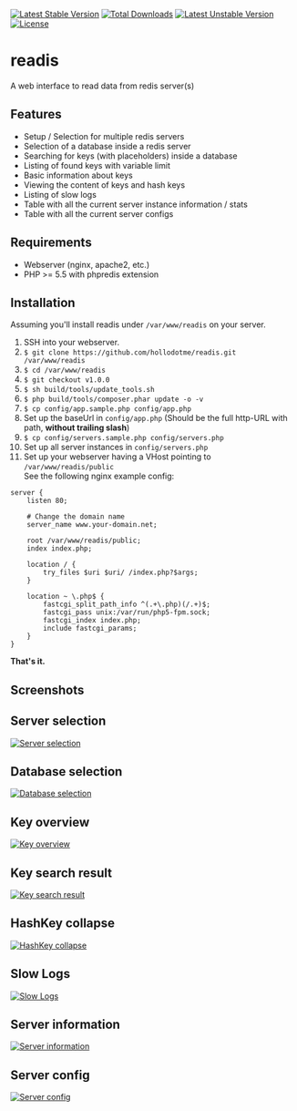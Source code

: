 [![Latest Stable Version](https://poser.pugx.org/hollodotme/readis/v/stable)](https://packagist.org/packages/hollodotme/readis) 
[![Total Downloads](https://poser.pugx.org/hollodotme/readis/downloads)](https://packagist.org/packages/hollodotme/readis) 
[![Latest Unstable Version](https://poser.pugx.org/hollodotme/readis/v/unstable)](https://packagist.org/packages/hollodotme/readis) 
[![License](https://poser.pugx.org/hollodotme/readis/license)](https://packagist.org/packages/hollodotme/readis)

# readis

A web interface to read data from redis server(s)

## Features

 * Setup / Selection for multiple redis servers
 * Selection of a database inside a redis server
 * Searching for keys (with placeholders) inside a database
 * Listing of found keys with variable limit
 * Basic information about keys
 * Viewing the content of keys and hash keys
 * Listing of slow logs
 * Table with all the current server instance information / stats
 * Table with all the current server configs

## Requirements

 * Webserver (nginx, apache2, etc.)
 * PHP >= 5.5 with phpredis extension

## Installation

Assuming you'll install readis under `/var/www/readis` on your server.

1. SSH into your webserver.
2. `$ git clone https://github.com/hollodotme/readis.git /var/www/readis`
3. `$ cd /var/www/readis`
4. `$ git checkout v1.0.0`
5. `$ sh build/tools/update_tools.sh`
6. `$ php build/tools/composer.phar update -o -v`
7. `$ cp config/app.sample.php config/app.php`
8. Set up the baseUrl in `config/app.php` (Should be the full http-URL with path, **without trailing slash**) 
9. `$ cp config/servers.sample.php config/servers.php`
10. Set up all server instances in `config/servers.php`
11. Set up your webserver having a VHost pointing to `/var/www/readis/public`  
See the following nginx example config:

```
server {
	listen 80;
	
	# Change the domain name
	server_name www.your-domain.net;

	root /var/www/readis/public;
	index index.php;

	location / {
		try_files $uri $uri/ /index.php?$args;
	}

	location ~ \.php$ {
		fastcgi_split_path_info ^(.+\.php)(/.+)$;
		fastcgi_pass unix:/var/run/php5-fpm.sock;
		fastcgi_index index.php;
		include fastcgi_params;
	}
}
```

**That's it.**

## Screenshots

## Server selection

[![Server selection](./screenshots/Server-Selection.png)](screenshots/Server-Selection.png)

## Database selection

[![Database selection](./screenshots/Database-Selection.png)](screenshots/Database-Selection.png)

## Key overview

[![Key overview](./screenshots/Key-Overview.png)](screenshots/Key-Overview.png)

## Key search result

[![Key search result](./screenshots/Key-Search-Result.png)](screenshots/Key-Search-Result.png)

## HashKey collapse

[![HashKey collapse](./screenshots/Hash-Key-Collapse.png)](screenshots/Hash-Key-Collapse.png)

## Slow Logs

[![Slow Logs](./screenshots/Slow-Logs.png)](screenshots/Slow-Logs.png)

## Server information

[![Server information](./screenshots/Server-Info.png)](screenshots/Server-Info.png)

## Server config

[![Server config](./screenshots/Server-Config.png)](screenshots/Server-Config.png)